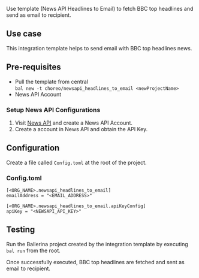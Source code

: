 Use template (News API Headlines to Email) to fetch BBC top headlines and send as email to recipient.

## Use case
This integration template helps to send email with BBC top headlines news.

## Pre-requisites
* Pull the template from central  
  `bal new -t choreo/newsapi_headlines_to_email <newProjectName>`
* News API Account

### Setup News API Configurations
1. Visit [News API](https://newsapi.org/register) and create a News API Account.
2. Create a account in News API and obtain the API Key.

## Configuration
Create a file called `Config.toml` at the root of the project.

### Config.toml 

```
[<ORG_NAME>.newsapi_headlines_to_email]
emailAddress = "<EMAIL_ADDRESS>"

[<ORG_NAME>.newsapi_headlines_to_email.apiKeyConfig]
apiKey = "<NEWSAPI_API_KEY>"
```

## Testing
Run the Ballerina project created by the integration template by executing `bal run` from the root.

Once successfully executed, BBC top headlines are fetched and sent as email to recipient.  
